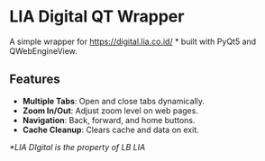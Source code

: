 # LIA Digital QT Wrapper

A simple wrapper for https://digital.lia.co.id/ * built with PyQt5 and QWebEngineView.

## Features

- **Multiple Tabs**: Open and close tabs dynamically.
- **Zoom In/Out**: Adjust zoom level on web pages.
- **Navigation**: Back, forward, and home buttons.
- **Cache Cleanup**: Clears cache and data on exit.

 _*LIA DIgital is the property of LB LIA_
